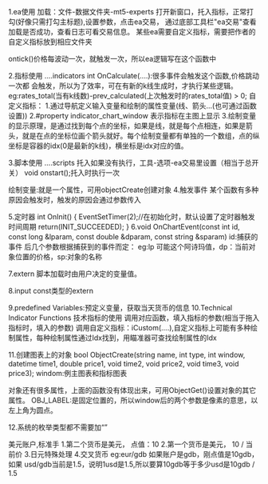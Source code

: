 1.ea使用 
加载：文件-数据文件夹-mt5-experts
打开新窗口，托入指标，正常打勾(好像只需打勾主标题),设置参数，点击ea交易，
通过底部工具栏"ea交易"查看加载是否成功，查看日志可看交易信息。
某些ea需要自定义指标，需要把作者的自定义指标放到相应文件夹

ontick()价格每波动一次，就触发一次，所以ea逻辑写在这个函数中

2.指标使用
....indicators
int OnCalculate(....):很多事件会触发这个函数,价格跳动一次都
会触发，所以为了效率，可在有新的k线生成时，才执行某些逻辑。
eg:rates_total(当有k线数)-prev_calculated(上次触发时的rates_total值) > 0;
自定义指标：
1.通过导航定义输入变量和绘制的属性变量(线、箭头...(也可通过函数设置))
2.#property indicator_chart_window  表示指标在主图上显示
3.绘制变量的显示原理，是通过找到每个点的坐标，如果是线，就是每个点相连，如果是箭头，就是在点的坐标位画个箭头就好。每个绘制变量都有单独的一个数组，点的纵坐标是容器的idx(0是最新的k线)，横坐标是idx对应的值。

3.脚本使用
....scripts
托入如果没有执行，工具-选项-ea交易里设置（相当于总开关）
void onstart();托入时执行一次

绘制变量:就是一个属性，可用objectCreate创建对象
4.触发事件
某个函数有多种原因会触发时，触发的原因会通过参数传入

5.定时器
int OnInit()
  {
   EventSetTimer(2);//在初始化时，默认设置了定时器触发时间周期
   return(INIT_SUCCEEDED);
  }
6.void OnChartEvent(const int id,
                  const long &lparam,
                  const double &dparam,
                  const string &sparam)
id:捕获的事件
后几个参数根据捕获到的事件而定：
eg:lp 可能这个阿诗玛值，dp：当前对象位置的价格，sp:对象的名称

7.extern
脚本加载时由用户决定的变量值。

8.input
const类型的extern 

9.predefined Variables:预定义变量，获取当天货币的信息
10.Technical Indicator Functions 技术指标的使用
调用对应函数，填入指标的参数(相当于拖入指标时，填入的参数)
调用自定义指标：iCustom(....),自定义指标上可能有多种绘制属性，每种绘制属性通过Idx找到，用瞄准器可查找绘制属性的Idx

11.创建图表上的对象
bool ObjectCreate(string name, int type, int window, datetime time1, double price1, void time2, void price2, void time3, void price3); 
windom:例主图表和指标图表

对象还有很多属性，上面的函数没有体现出来，可用ObjectGet()设置对象的其它属性。
OBJ_LABEL:是固定位置的，所以window后的两个参数是像素的意思，以
左上角为圆点。

12.系统的枚举类型都不需要加“”



美元账户,标准手
1.第二个货币是美元，   点值：10
2.第一个货币是美元，  10 / 当前价
3.日元特殊处理
4.交叉货币  eg:eur/gdb 如果账户是gdb，刚点值是10gdb，如果 usd/gdb当前是1.5，说明1usd是1.5,所以要算10gdb等于多少usd是10gdb / 1.5
